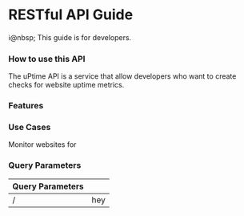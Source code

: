 # RESTful API Guide

:information_source:@nbsp; This guide is for developers.

### How to use this API
The uPtime API is a service that allow developers who want to create checks for website uptime metrics.
### Features

### Use Cases
Monitor websites for 

### Query Parameters

<table style="border: 1px;">
  <theader>
    <th>Query Parameters</th>
  </theader>
  <tbody>
    <tr>
     <td>/</td>
     <td>hey</td>
    </tr>
  </tbody>
</table>

```javascript

```